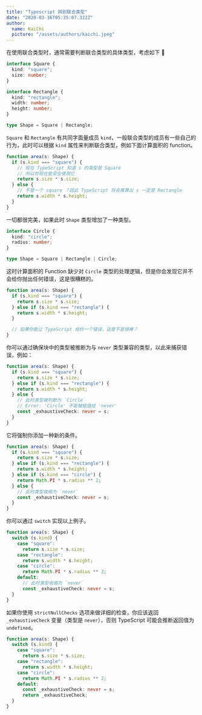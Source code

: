 ```yaml
---
title: "Typescript 辨别联合类型"
date: "2020-03-16T05:35:07.322Z"
author:
  name: KaiChi
  picture: "/assets/authors/kaichi.jpeg"
---
```


在使用联合类型时，通常需要判断联合类型的具体类型，考虑如下 🌰

```ts
interface Square {
  kind: "square";
  size: number;
}

interface Rectangle {
  kind: "rectangle";
  width: number;
  height: number;
}

type Shape = Square | Rectangle;
```

`Square` 和 `Rectangle` 有共同字面量成员 `kind`，一般联合类型的成员有一些自己的行为，此时可以根据 `kind` 属性来判断联合类型，例如下面计算面积的 function。

```ts
function area(s: Shape) {
  if (s.kind === "square") {
    // 现在 TypeScript 知道 s 的类型是 Square
    // 所以你现在能安全使用它
    return s.size * s.size;
  } else {
    // 不是一个 square ？因此 TypeScript 将会推算出 s 一定是 Rectangle
    return s.width * s.height;
  }
}
```

一切都很完美，如果此时 `Shape` 类型增加了一种类型。

```ts
interface Circle {
  kind: "circle";
  radius: number;
}

type Shape = Square | Rectangle | Circle;
```

这时计算面积的 Function 缺少对 `Circle` 类型的处理逻辑，但是你会发现它并不会给你抛出任何错误，这是很糟糕的。

```ts
function area(s: Shape) {
  if (s.kind === "square") {
    return s.size * s.size;
  } else if (s.kind === "rectangle") {
    return s.width * s.height;
  }

  // 如果你能让 TypeScript 给你一个错误，这是不是很棒？
}
```

你可以通过确保块中的类型被推断为与 `never` 类型兼容的类型，以此来捕获错误，例如：

```ts
function area(s: Shape) {
  if (s.kind === "square") {
    return s.size * s.size;
  } else if (s.kind === "rectangle") {
    return s.width * s.height;
  } else {
    // 此时类型被判断为 `Circle`
    // Error: 'Circle' 不能被赋值给 'never'
    const _exhaustiveCheck: never = s;
  }
}
```

它将强制你添加一种新的条件。

```ts
function area(s: Shape) {
  if (s.kind === "square") {
    return s.size * s.size;
  } else if (s.kind === "rectangle") {
    return s.width * s.height;
  } else if (s.kind === "circle") {
    return Math.PI * s.radius ** 2;
  } else {
    // 此时类型收缩为 `never`
    const _exhaustiveCheck: never = s;
  }
}
```

你可以通过 `switch` 实现以上例子。

```ts
function area(s: Shape) {
  switch (s.kind) {
    case "square":
      return s.size * s.size;
    case "rectangle":
      return s.width * s.height;
    case "circle":
      return Math.PI * s.radius ** 2;
    default:
      // 此时类型收缩为 `never`
      const _exhaustiveCheck: never = s;
  }
}
```

如果你使用 `strictNullChecks` 选项来做详细的检查，你应该返回 `_exhaustiveCheck` 变量（类型是 `never`），否则 TypeScript 可能会推断返回值为 `undefined`。

```ts
function area(s: Shape) {
  switch (s.kind) {
    case "square":
      return s.size * s.size;
    case "rectangle":
      return s.width * s.height;
    case "circle":
      return Math.PI * s.radius ** 2;
    default:
      const _exhaustiveCheck: never = s;
      return _exhaustiveCheck;
  }
}
```
